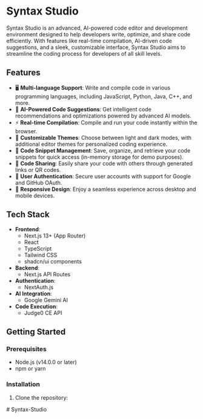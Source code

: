 # Syntax Studio

Syntax Studio is an advanced, AI-powered code editor and development environment designed to help developers write, optimize, and share code efficiently. With features like real-time compilation, AI-driven code suggestions, and a sleek, customizable interface, Syntax Studio aims to streamline the coding process for developers of all skill levels.

## Features

- 🖥️ **Multi-language Support**: Write and compile code in various programming languages, including JavaScript, Python, Java, C++, and more.
- 🤖 **AI-Powered Code Suggestions**: Get intelligent code recommendations and optimizations powered by advanced AI models.
- ⚡ **Real-time Compilation**: Compile and run your code instantly within the browser.
- 🎨 **Customizable Themes**: Choose between light and dark modes, with additional editor themes for personalized coding experience.
- 💾 **Code Snippet Management**: Save, organize, and retrieve your code snippets for quick access (in-memory storage for demo purposes).
- 🔗 **Code Sharing**: Easily share your code with others through generated links or QR codes.
- 👥 **User Authentication**: Secure user accounts with support for Google and GitHub OAuth.
- 📱 **Responsive Design**: Enjoy a seamless experience across desktop and mobile devices.

## Tech Stack

- **Frontend**:
  - Next.js 13+ (App Router)
  - React
  - TypeScript
  - Tailwind CSS
  - shadcn/ui components
- **Backend**:
  - Next.js API Routes
- **Authentication**:
  - NextAuth.js
- **AI Integration**:
  - Google Gemini AI
- **Code Execution**:
  - Judge0 CE API

## Getting Started

### Prerequisites

- Node.js (v14.0.0 or later)
- npm or yarn

### Installation

1. Clone the repository:

#   S y n t a x - S t u d i o  
 